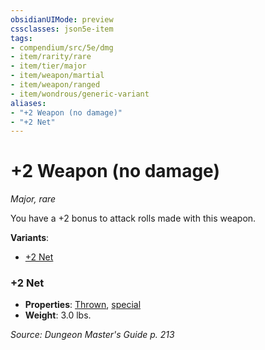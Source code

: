 ```yaml
---
obsidianUIMode: preview
cssclasses: json5e-item
tags:
- compendium/src/5e/dmg
- item/rarity/rare
- item/tier/major
- item/weapon/martial
- item/weapon/ranged
- item/wondrous/generic-variant
aliases: 
- "+2 Weapon (no damage)"
- "+2 Net"
---
```

# +2 Weapon (no damage)
*Major, rare*  


You have a +2 bonus to attack rolls made with this weapon.

**Variants**:
- [+2 Net](#+2%20Net)

### +2 Net

- **Properties**: [Thrown](Mechanics/Rules/item-properties.md#Thrown), [special](Mechanics/Rules/item-properties.md#Special%20Weapons)
- **Weight**: 3.0 lbs.


*Source: Dungeon Master's Guide p. 213*